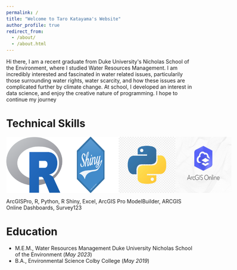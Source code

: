 ```yaml
---
permalink: /
title: "Welcome to Taro Katayama's Website"
author_profile: true
redirect_from: 
  - /about/
  - /about.html
---
```


Hi there, I am a recent graduate from Duke University's Nicholas School of the Environment, where I studied Water Resources Management. I am incredibly interested and fascinated in water related issues, particularily those surrounding water rights, water scarcity, and how these issues are complicated further by climate change. At school, I developed an interest in data science, and enjoy the creative nature of programming. I hope to continue my journey

Technical Skills
======

<div style="display: flex; justify-content: space-between;">
  <img src="images/R_logo.png" alt="Image 1" width="30%">
  <img src="images/shiny-logo.png" alt="Image 2" width="30%">
  <img src="images/python.webp" alt="Image 3" width="30%">
  <img src="images/GISONLINE.jpeg" alt="Image 4" width="30%">
</div>

ArcGISPro, R, Python, R Shiny, Excel, ArcGIS Pro ModelBuilder, ARCGIS Online Dashboards, Survey123

Education
======
- M.E.M., Water Resources Management
  Duke University Nicholas School of the Environment (_May 2023_)	 			        		
- B.A., Environmental Science
  Colby College (_May 2019_)

